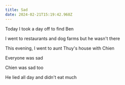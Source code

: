 ```yaml
---
title: Sad
date: 2024-02-21T15:19:42.968Z
---
```


Today I took a day off to find Ben

I went to restaurants and dog farms but he wasn't there

This evening, I went to aunt Thuy's house with Chien

Everyone was sad

Chien was sad too

He lied all day and didn't eat much
